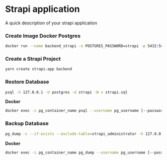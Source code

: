 # Strapi application

A quick description of your strapi application

### Create Image Docker Postgres

```sh
docker run --name backend_strapi -e POSTGRES_PASSWORD=strapi -p 5432:5432 -d postgres
```

### Create a Strapi Project

```sh
yarn create strapi-app backend
```

### Restore Database

```sh
psql -h 127.0.0.1 -U postgres -d strapi -W < strapi.sql 
```

**Docker**

```sh
docker exec -i pg_container_name psql --username pg_username [--password pg_password] database_name [-W ask password] < /path/on/your/machine/dump.sql
```

### Backup Database

```sh
pg_dump -c --if-exists --exclude-table=strapi_administrator -h 127.0.0.1 -U postgres -d strapi -W > strapi.sql
```

**Docker**

```sh
docker exec -i pg_container_name pg_dump --username pg_username [--password pg_password] database_name > /desired/path/on/your/machine/dump.sql
```
